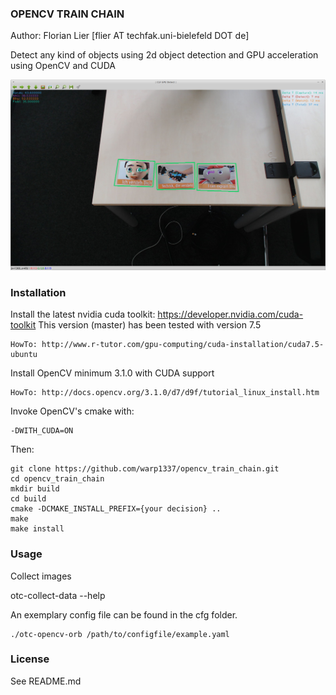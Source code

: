 ### OPENCV TRAIN CHAIN

Author: Florian Lier [flier AT techfak.uni-bielefeld DOT de]

Detect any kind of objects using 2d object detection and GPU acceleration
using OpenCV and CUDA

![OPENCV TRAIN CHAIN](https://github.com/CentralLabFacilities/clf_2d_gpu_detect/blob/master/clf_gpu_detect_screenshot.png "")

### Installation

Install the latest nvidia cuda toolkit: https://developer.nvidia.com/cuda-toolkit
This version (master) has been tested with version 7.5

    HowTo: http://www.r-tutor.com/gpu-computing/cuda-installation/cuda7.5-ubuntu

Install OpenCV minimum 3.1.0 with CUDA support

    HowTo: http://docs.opencv.org/3.1.0/d7/d9f/tutorial_linux_install.htm

Invoke OpenCV's cmake with:

    -DWITH_CUDA=ON

Then:

    git clone https://github.com/warp1337/opencv_train_chain.git
    cd opencv_train_chain
    mkdir build
    cd build
    cmake -DCMAKE_INSTALL_PREFIX={your decision} ..
    make
    make install

### Usage

Collect images

   otc-collect-data --help

An exemplary config file can be found in the cfg folder.

    ./otc-opencv-orb /path/to/configfile/example.yaml

### License

See README.md
